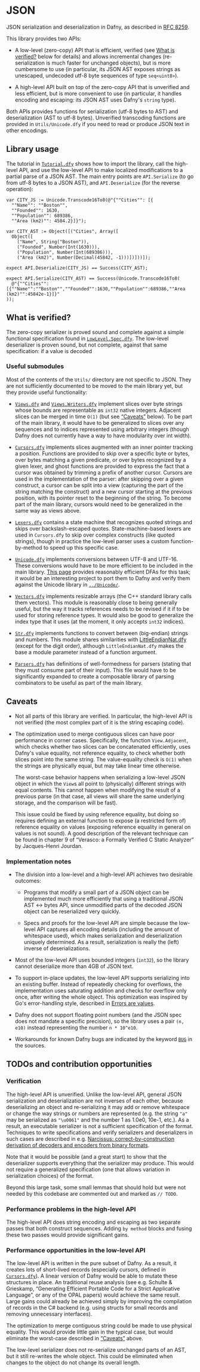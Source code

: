 # JSON

JSON serialization and deserialization in Dafny, as described in [RFC 8259](https://datatracker.ietf.org/doc/html/rfc8259).

This library provides two APIs:

- A low-level (zero-copy) API that is efficient, verified (see [What is verified?](#what-is-verified) below for details) and allows incremental changes (re-serialization is much faster for unchanged objects), but is more cumbersome to use (in particular, its JSON AST exposes strings as unescaped, undecoded utf-8 byte sequences of type `seq<uint8>`).

- A high-level API built on top of the zero-copy API that is unverified and less efficient, but is more convenient to use (in particular, it handles encoding and escaping: its JSON AST uses Dafny's `string` type).

Both APIs provides functions for serialization (utf-8 bytes to AST) and deserialization (AST to utf-8 bytes).  Unverified transcoding functions are provided in `Utils/Unicode.dfy` if you need to read or produce JSON text in other encodings.

## Library usage

The tutorial in [`Tutorial.dfy`](Tutorial.dfy) shows how to import the library, call the high-level API, and use the low-level API to make localized modifications to a partial parse of a JSON AST.  The main entry points are `API.Serialize` (to go from utf-8 bytes to a JSON AST), and `API.Deserialize` (for the reverse operation):

```dafny
var CITY_JS := Unicode.Transcode16To8(@"{""Cities"": [{
  ""Name"": ""Boston"",
  ""Founded"": 1630,
  ""Population"": 689386,
  ""Area (km2)"": 4584.2}]}");

var CITY_AST := Object([("Cities", Array([
  Object([
    ("Name", String("Boston")),
    ("Founded", Number(Int(1630))),
    ("Population", Number(Int(689386))),
    ("Area (km2)", Number(Decimal(45842, -1)))])]))]);

expect API.Deserialize(CITY_JS) == Success(CITY_AST);

expect API.Serialize(CITY_AST) == Success(Unicode.Transcode16To8(
  @"{""Cities"":[{""Name"":""Boston"",""Founded"":1630,""Population"":689386,""Area (km2)"":45842e-1}]}"
));
```

## What is verified?

The zero-copy serializer is proved sound and complete against a simple functional specification found in [`LowLevel.Spec.dfy`](./LowLevel.Spec.dfy).  The low-level deserializer is proven sound, but not complete, against that same specification: if a value is decoded

### Useful submodules

Most of the contents of the `Utils/` directory are not specific to JSON.  They are not sufficiently documented to be moved to the main library yet, but they provide useful functionality:

- [`Views.dfy`](Utils/Views.dfy) and [`Views.Writers.dfy`](Utils/Views.Writers.dfy) implement slices over byte strings whose bounds are representable as `int32` native integers.  Adjacent slices can be merged in time `O(1)` (but see [“Caveats”](#caveats) below).  To be part of the main library, it would have to be generalized to slices over any sequences and to indices represented using arbitrary integers (though Dafny does not currently have a way to have modularity over int width).

- [`Cursors.dfy`](Utils/Cursors.dfy) implements slices augmented with an inner pointer tracking a position.  Functions are provided to skip over a specific byte or bytes, over bytes matching a given predicate, or over bytes recognized by a given lexer, and ghost functions are provided to express the fact that a cursor was obtained by trimming a prefix of another cursor.  Cursors are used in the implementation of the parser: after skipping over a given construct, a cursor can be split into a view (capturing the part of the string matching the construct) and a new cursor starting at the previous position, with its pointer reset to the beginning of the string.  To become part of the main library, cursors would need to be generalized in the same way as views above.

- [`Lexers.dfy`](Utils/Lexers.dfy) contains a state machine that recognizes quoted strings and skips over backslash-escaped quotes.  State-machine-based lexers are used in `Cursors.dfy` to skip over complex constructs (like quoted strings), though in practice the low-level parser uses a custom function-by-method to speed up this specific case.

- [`Unicode.dfy`](Utils/Unicode.dfy) implements conversions between UTF-8 and UTF-16.  These conversions would have to be more efficient to be included in the main library. [This page](http://bjoern.hoehrmann.de/utf-8/decoder/dfa/) provides reasonably efficient DFAs for this task; it would be an interesting project to port them to Dafny and verify them against the Unicode library in [`../Unicode/`](../Unicode/).

- [`Vectors.dfy`](Utils/Vectors.dfy) implements resizable arrays (the C++ standard library calls them vectors).  This module is reasonably close to being generally useful, but the way it tracks references needs to be revised if it if to be used for storing reference types.  It would also be good to generalize the index type that it uses (at the moment, it only accepts `int32` indices).

- [`Str.dfy`](Utils/Str.dfy) implements functions to convert between (big-endian) strings and numbers.  This module shares similarities with [LittleEndianNat.dfy](../Collections/Sequences/LittleEndianNat.dfy) (except for the digit order), although `LittleEndianNat.dfy` makes the base a module parameter instead of a function argument.

- [`Parsers.dfy`](Utils/Parsers.dfy) has definitions of well-formedness for parsers (stating that they must consume part of their input).  This file would have to be significantly expanded to create a composable library of parsing combinators to be useful as part of the main library.

## Caveats

- Not all parts of this library are verified.  In particular, the high-level API is not verified (the most complex part of it is the string escaping code).

- The optimization used to merge contiguous slices can have poor performance in corner cases.  Specifically, the function `View.Adjacent`, which checks whether two slices can be concatenated efficiently, uses Dafny's value equality, not reference equality, to check whether both slices point into the same string.  The value-equality check is `O(1)` when the strings are physically equal, but may take linear time otherwise.

  The worst-case behavior happens when serializing a low-level JSON object in which the `View`s all point to (physically) different strings with equal contents.  This cannot happen when modifying the result of a previous parse (in that case, all views will share the same underlying storage, and the comparison will be fast).

  This issue could be fixed by using reference equality, but doing so requires defining an external function to expose (a restricted form of) reference equality on values (exposing reference equality in general on values is not sound).  A good description of the relevant technique can be found in chapter 9 of “Verasco: a Formally Verified C Static Analyzer” by Jacques-Henri Jourdan.

### Implementation notes

- The division into a low-level and a high-level API achieves two desirable outcomes:

  - Programs that modify a small part of a JSON object can be implemented much more efficiently that using a traditional JSON AST ↔ bytes API, since unmodified parts of the decoded JSON object can be reserialized very quickly.

  - Specs and proofs for the low-level API are simple because the low-level API captures all encoding details (including the amount of whitespace used), which makes serialization and deserialization uniquely determined.  As a result, serialization is really the (left) inverse of deserializations.

- Most of the low-level API uses bounded integers (`int32`), so the library cannot deserialize more than 4GB of JSON text.

- To support in-place updates, the low-level API supports serializing into an existing buffer.  Instead of repeatedly checking for overflows, the implementation uses saturating addition and checks for overflow only once, after writing the whole object.  This optimization was inspired by Go's error-handling style, described in [Errors are values](https://go.dev/blog/errors-are-values).

- Dafny does not support floating point numbers (and the JSON spec does not mandate a specific precision), so the library uses a pair `(n, e10)` instead representing the number `n * 10^e10`.

- Workarounds for known Dafny bugs are indicated by the keyword [`BUG`](https://github.com/dafny-lang/libraries/search?q=BUG) in the sources.

## TODOs and contribution opportunities

### Verification

The high-level API is unverified.  Unlike the low-level API, general JSON serialization and deserialization are not inverses of each other, because deserializing an object and re-serializing it may add or remove whitespace or change the way strings or numbers are represented (e.g. the string `"a"` may be serialized as `"\u0061"` and the number 1 as 1.0e0, 10e-1, etc.).  As a result, an executable serializer is not a sufficient specification of the format.  Techniques to write specifications and verify serializers and deserializers in such cases are described in e.g. [Narcissus: correct-by-construction derivation of decoders and encoders from binary formats](https://dl.acm.org/doi/abs/10.1145/3341686).

Note that it would be possible (and a great start) to show that the deserializer supports everything that the serializer may produce.  This would not require a generalized specification (one that allows variation in serialization choices) of the format.

Beyond this large task, some small lemmas that should hold but were not needed by this codebase are commented out and marked as `// TODO`.

### Performance problems in the high-level API

The high-level API does string encoding and escaping as two separate passes that both construct sequences.  Adding `by method` blocks and fusing these two passes would provide significant gains.

### Performance opportunities in the low-level API

The low-level API is written in the pure subset of Dafny.  As a result, it creates lots of short-lived records (especially cursors, defined in [`Cursors.dfy`](Utils/Cursors.dfy)).  A linear version of Dafny would be able to mutate these structures in place.  An traditional reuse analysis (see e.g. Schulte & Grieskamp, “Generating Efficient Portable Code for a Strict Applicative Language”, or any of the OPAL papers) would achieve the same result.  Large gains could already be achieved simply by improving the compilation of records in the C# backend (e.g. using structs for small records and removing unnecessary interfaces).

The optimization to merge contiguous string could be made to use physical equality.  This would provide little gain in the typical case, but would eliminate the worst-case described in [“Caveats”](#caveats) above.

The low-level serializer does not re-serialize unchanged parts of an AST, but it still re-writes the whole object.  This could be eliminated when changes to the object do not change its overall length.
